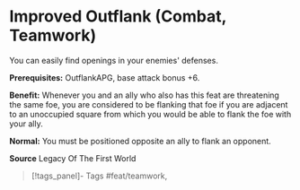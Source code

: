 ﻿---
cssclass: [feats]

---
# Improved Outflank (Combat, Teamwork)

You can easily find openings in your enemies' defenses.

**Prerequisites:** OutflankAPG, base attack bonus +6.

**Benefit:** Whenever you and an ally who also has this feat are threatening the same foe, you are considered to be flanking that foe if you are adjacent to an unoccupied square from which you would be able to flank the foe with your ally.

**Normal:** You must be positioned opposite an ally to flank an opponent.

**Source** Legacy Of The First World
>[!tags_panel]- Tags
> #feat/teamwork, 